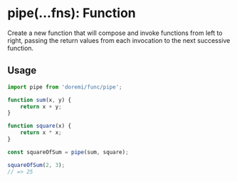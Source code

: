 # pipe(...fns): Function

Create a new function that will compose and invoke functions from left to right,
passing the return values from each invocation to the next successive function.

## Usage

```js
import pipe from 'doremi/func/pipe';

function sum(x, y) {
    return x + y;
}

function square(x) {
    return x * x;
}

const squareOfSum = pipe(sum, square);

squareOfSum(2, 3);
// => 25
```

